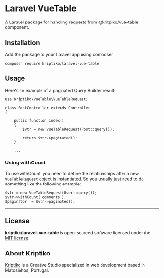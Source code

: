 # Laravel VueTable

A Laravel package for handling requests from [@kritpiko/vue-table](https://github.com/KriptikoCreativeStudio/vue-table) component.


## Installation

Add the package to your Laravel app using composer

```
composer require kriptiko/laravel-vue-table
```


## Usage

Here's an example of a paginated Query Builder result:

```
use Kriptiko\VueTable\VueTableRequest;

class PostController extends Controller
{
    
    public function index()
    {
        $vtr = new VueTableRequest(Post::query());

        return $vtr->paginated();
    }

    ...
```


### Using withCount

To use withCount, you need to define the relationships after a new `VueTableRequest` object is instantiated.
So you usually just need to do something like the following example:

```
$vtr = new VueTableRequest(User::query());
$vtr->withCount('comments');
$paginator  = $vtr->paginated();
```


---


## License

**kriptiko/laravel-vue-table** is open-sourced software licensed under the [MIT license](https://github.com/KriptikoCreativeStudio/laravel-vue-table/blob/master/LICENSE).


## About Kriptiko

[Kriptiko](https://www.kriptiko.com) is a Creative Studio specialized in web development based in Matosinhos, Portugal.
